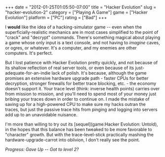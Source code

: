 +++
date = "2012-01-25T01:05:50-07:00"
title = "Hacker Evolution"
slug = "hacker-evolution-2"
category = ["Playing A Game"]
game = ["Hacker Evolution"]
platform = ["PC"]
rating = ["Bad"]
+++

I <b>would</b> like the idea of a hacking-simulator game -- even when the superficially-realistic mechanics are in most cases simplified to the point of "crack" and "decrypt" commands.  There's something magical about playing a game whose only input is a text console, and not having to <i>imagine</i> caves, or ogres, or whatever.  It's a computer, and my enemies are other computers.  It's perfect.

But I lost patience with Hacker Evolution pretty quickly, and not because of its shallow reflection of real server tools, or even because of its just-adequate-for-an-indie lack of polish.  It's because, although the game promises an extensive hardware upgrade path - faster CPUs for better decryption, stronger firewalls for better trace blocking, etc. - the economy doesn't support it.  Your trace level (think: inverse health points) carries over from mission to mission, and you'll need to spend most of your money just bribing your traces down in order to continue on.  I made the mistake of saving up for a high-powered CPU to make sure my hacks outran the traces, but just the passive trace hits from pinging and logging into servers add up to an unavoidable nuisance.

I'm more than willing to try out its [sequel](game:Hacker Evolution: Untold), in the hopes that this balance has been tweaked to be more favorable to "character" growth.  But with the trace-level-stick practically mashing the hardware-upgrade-carrot into oblivion, I don't really see the point.

<i>Progress: Gave Up -- Got to level 2?</i>